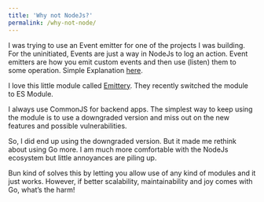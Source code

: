 ```yaml
---
title: 'Why not NodeJs?'
permalink: /why-not-node/
---
```

I was trying to use an Event emitter for one of the projects I was building. For the uninitiated, Events are just a way in NodeJs to log an action. Event emitters are how you emit custom events and then use (listen) them to some operation. Simple Explanation [here](https://www.w3schools.com/nodejs/nodejs_events.asp).

I love this little module called [Emittery](https://www.npmjs.com/package/emittery). They recently switched the module to ES Module.

I always use CommonJS for backend apps. The simplest way to keep using the module is to use a downgraded version and miss out on the new features and possible vulnerabilities.

So, I did end up using the downgraded version. But it made me rethink about using Go more. I am much more comfortable with the NodeJs ecosystem but little annoyances are piling up.

Bun kind of solves this by letting you allow use of any kind of modules and it just works. However, if better scalability, maintainability and joy comes with Go, what’s the harm!



